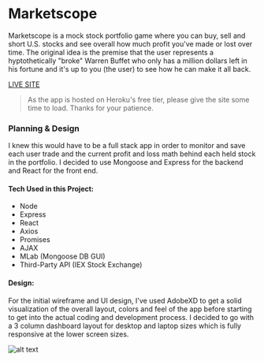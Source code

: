 ﻿# Marketscope
Marketscope is a mock stock portfolio game where you can buy, sell and short U.S. stocks and see overall how much profit you've made or lost over time. The original idea is the premise that the user represents a hyptothetically "broke" Warren Buffet who only has a million dollars left in his fortune and it's up to you (the user) to see how he can make it all back.
 
 [LIVE SITE](https://damp-depths-60270.herokuapp.com/)
 > As the app is hosted on Heroku's free tier, please give the site some time to load. Thanks for your patience.
 
### Planning & Design
I knew this would have to be a full stack app in order to monitor and save each user trade and the current profit and loss math behind each held stock in the portfolio. I decided to use Mongoose and Express for the backend and React for the front end. 


#### Tech Used in this Project:
* Node
* Express
* React
* Axios
* Promises
* AJAX
* MLab (Mongoose DB GUI)
* Third-Party API (IEX Stock Exchange)

#### Design:
For the initial wireframe and UI design, I've used AdobeXD to get a solid visualization of the overall layout, colors and feel of the app before starting to get into the actual coding and development process. I decided to go with a 3 column dashboard layout for desktop and laptop sizes which is fully responsive at the lower screen sizes.

![alt text](https://github.com/RajisteB/marketscope/blob/master/client/src/images/Web%201920%20%E2%80%93%202.jpg)
 
